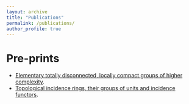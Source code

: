```yaml
---
layout: archive
title: "Publications"
permalink: /publications/
author_profile: true
---
```


Pre-prints
================
* [Elementary totally disconnected, locally compact groups of higher complexity](https://arxiv.org/abs/2310.13239 "arXiv").
* [Topological incidence rings, their groups of units and incidence functors](https://arxiv.org/abs/2310.13238 "arXiv").
